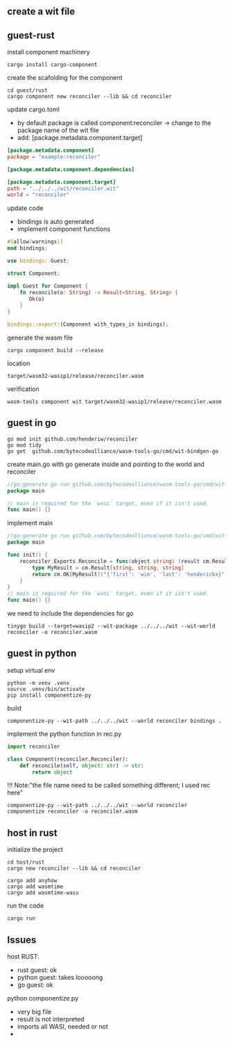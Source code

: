 #

## create a wit file

## guest-rust

install component machinery

```shell
cargo install cargo-component
```

create the scafolding for the component

```shell
cd guest/rust
cargo component new reconciler --lib && cd reconciler
```

update cargo.toml
- by default package is called component:reconciler -> change to the package name of the wit file
- add: [package.metadata.component.target]

```toml
[package.metadata.component]
package = "example:reconciler"

[package.metadata.component.dependencies]

[package.metadata.component.target]
path = "../../../wit/reconciler.wit"
world = "reconciler"
```

update code
- bindings is auto generated
- implement component functions

```rust
#[allow(warnings)]
mod bindings;

use bindings::Guest;

struct Component;

impl Guest for Component {
    fn reconcile(o: String) -> Result<String, String> {
       Ok(o)
    }
}

bindings::export!(Component with_types_in bindings);

```

generate the wasm file

```shell
cargo component build --release
```

location

```shell
target/wasm32-wasip1/release/reconciler.wasm
```

verification

```shell
wasm-tools component wit target/wasm32-wasip1/release/reconciler.wasm
```

## guest in go

```shell
go mod init github.com/henderiw/reconciler
go mod tidy
go get  github.com/bytecodealliance/wasm-tools-go/cmd/wit-bindgen-go
```

create main.go with go generate inside and pointing to the world and reconciler

```go
//go:generate go run github.com/bytecodealliance/wasm-tools-go/cmd/wit-bindgen-go generate --world reconciler --out gen ../../../wit/reconciler.wit
package main

// main is required for the `wasi` target, even if it isn't used.
func main() {}
```

implement main

```go
//go:generate go run github.com/bytecodealliance/wasm-tools-go/cmd/wit-bindgen-go generate --world reconciler --out gen ../../../wit/reconciler.wit
package main

func init() {
	reconciler.Exports.Reconcile = func(object string) (result cm.Result[string, string, string]) {
		type MyResult = cm.Result[string, string, string]
		return cm.OK[MyResult]("{'first': 'wim', 'last': 'henderickx}")
	}
}
// main is required for the `wasi` target, even if it isn't used.
func main() {}
```

we need to include the dependencies for go

```shell
tinygo build --target=wasip2 --wit-package ../../../wit --wit-world reconciler -o reconciler.wasm
```

## guest in python

setup virtual env

```shell
python -m venv .venv
source .venv/bin/activate
pip install componentize-py
```

build

```shell
componentize-py --wit-path ../../../wit --world reconciler bindings .
```

implement the python function in rec.py

```python
import reconciler

class Component(reconciler.Reconciler):
    def reconcile(self, object: str) -> str:
        return object
```

!!! Note:"the file name need to be called something different; I used rec here"

```shell
componentize-py --wit-path ../../../wit --world reconciler componentize reconciler -o reconciler.wasm
```


## host in rust

initialize the project

```shell
cd host/rust
cargo new reconciler --lib && cd reconciler

cargo add anyhow
cargo add wasmtime
cargo add wasmtime-wasu
```

run the code

```shell
cargo run
```


## Issues

host RUST:
- rust guest: ok
- python guest: takes looooong
- go guest: ok

python componentize.py
- very big file
- result is not interpreted
- imports all WASI, needed or not
- 